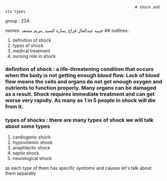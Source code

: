                                                               # shock and its types
                          
group : 22A

names: حبيبه عبدالعال فراج ,سارة السيد ,مريم مسعد 
                       ## outlines :                                          
1. definition of shock
2. types of shock
3. medical treatment
4. nursing role in shock
### definition of shock : a life-threatening condition that occurs when the body is not getting enough blood flow. Lack of blood flow means the cells and organs do not get enough oxygen and nutrients to function properly. Many organs can be damaged as a result. Shock requires immediate treatment and can get worse very rapidly. As many as 1 in 5 people in shock will die from it.
### types of shocks : there are many types of shock we will talk about some types
1. cardiogenic shock
2. hypovolemic shock
3. anaphlactic shock
4. septic shock
5. neurological shock
   
as each type of them has specific symtoms and causes let's talk about them separatly 
